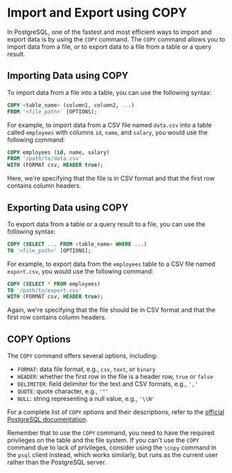 # Import and Export using COPY

In PostgreSQL, one of the fastest and most efficient ways to import and export data is by using the `COPY` command. The `COPY` command allows you to import data from a file, or to export data to a file from a table or a query result.

## Importing Data using COPY

To import data from a file into a table, you can use the following syntax:

```sql
COPY <table_name> (column1, column2, ...)
FROM '<file_path>' [OPTIONS];
```

For example, to import data from a CSV file named `data.csv` into a table called `employees` with columns `id`, `name`, and `salary`, you would use the following command:

```sql
COPY employees (id, name, salary)
FROM '/path/to/data.csv'
WITH (FORMAT csv, HEADER true);
```

Here, we're specifying that the file is in CSV format and that the first row contains column headers.

## Exporting Data using COPY

To export data from a table or a query result to a file, you can use the following syntax:

```sql
COPY (SELECT ... FROM <table_name> WHERE ...)
TO '<file_path>' [OPTIONS];
```

For example, to export data from the `employees` table to a CSV file named `export.csv`, you would use the following command:

```sql
COPY (SELECT * FROM employees)
TO '/path/to/export.csv'
WITH (FORMAT csv, HEADER true);
```

Again, we're specifying that the file should be in CSV format and that the first row contains column headers.

## COPY Options

The `COPY` command offers several options, including:

- `FORMAT`: data file format, e.g., `csv`, `text`, or `binary`
- `HEADER`: whether the first row in the file is a header row, `true` or `false`
- `DELIMITER`: field delimiter for the text and CSV formats, e.g., `','`
- `QUOTE`: quote character, e.g., `'"'`
- `NULL`: string representing a null value, e.g., `'\\N'`

For a complete list of `COPY` options and their descriptions, refer to the [official PostgreSQL documentation](https://www.postgresql.org/docs/current/sql-copy.html).

Remember that to use the `COPY` command, you need to have the required privileges on the table and the file system. If you can't use the `COPY` command due to lack of privileges, consider using the `\copy` command in the `psql` client instead, which works similarly, but runs as the current user rather than the PostgreSQL server.